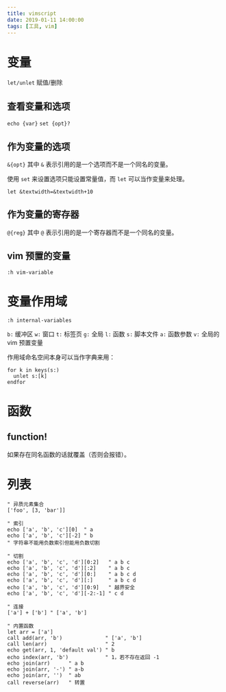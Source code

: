 ```yaml
---
title: vimscript
date: 2019-01-11 14:00:00
tags: [工具, vim]
---
```


# 变量

`let/unlet` 赋值/删除

<!-- more -->

## 查看变量和选项

`echo {var}`
`set {opt}?`

## 作为变量的选项

`&{opt}` 其中 `&` 表示引用的是一个选项而不是一个同名的变量。

使用 `set` 来设置选项只能设置常量值，而 `let` 可以当作变量来处理。

```
let &textwidth=&textwidth+10
```

## 作为变量的寄存器

`@{reg}` 其中 `@` 表示引用的是一个寄存器而不是一个同名的变量。

## vim 预置的变量

`:h vim-variable`

# 变量作用域

`:h internal-variables`

`b:` 缓冲区
`w:` 窗口
`t:` 标签页
`g:` 全局
`l:` 函数
`s:` 脚本文件
`a:` 函数参数
`v:` 全局的 vim 预置变量

作用域命名空间本身可以当作字典来用：

```vimscript
for k in keys(s:)
  unlet s:[k]
endfor
```

# 函数

## function!

如果存在同名函数的话就覆盖（否则会报错）。

# 列表

```vimscript
" 异质元素集合
['foo', [3, 'bar']]

" 索引
echo ['a', 'b', 'c'][0]  " a
echo ['a', 'b', 'c'][-2] " b
" 字符串不能用负数索引但能用负数切割

" 切割
echo ['a', 'b', 'c', 'd'][0:2]   " a b c
echo ['a', 'b', 'c', 'd'][:2]    " a b c
echo ['a', 'b', 'c', 'd'][0:]    " a b c d
echo ['a', 'b', 'c', 'd'][:]     " a b c d
echo ['a', 'b', 'c', 'd'][0:9]   " 越界安全
echo ['a', 'b', 'c', 'd'][-2:-1] " c d

" 连接
['a'] + ['b'] " ['a', 'b']

" 内置函数
let arr = ['a']
call add(arr, 'b')              " ['a', 'b']
call len(arr)                   " 2
echo get(arr, 1, 'default val') " b
echo index(arr, 'b')            " 1，若不存在返回 -1 
echo join(arr)      " a b
echo join(arr, '-') " a-b
echo join(arr, '')  " ab
call reverse(arr)   " 转置
```

